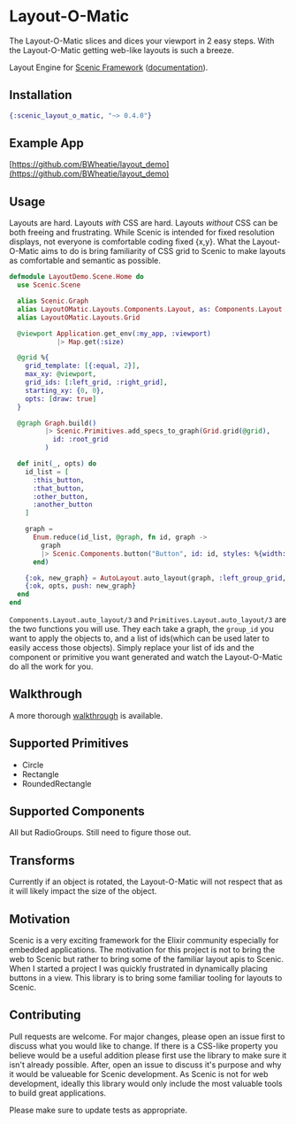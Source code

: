 # Layout-O-Matic

The Layout-O-Matic slices and dices your viewport in 2 easy steps. With the Layout-O-Matic getting web-like layouts is such a breeze.

Layout Engine for [Scenic Framework](https://github.com/boydm/scenic)
([documentation](http://hexdocs.pm/scenic_layout_o_matic/)).

## Installation

```elixir
{:scenic_layout_o_matic, "~> 0.4.0"}
```

## Example App
[https://github.com/BWheatie/layout_demo](https://github.com/BWheatie/layout_demo)

## Usage
Layouts are hard. Layouts _with_ CSS are hard. Layouts _without_ CSS can be both freeing and frustrating. While Scenic is intended for fixed resolution displays, not everyone is comfortable coding fixed {x,y}. What the Layout-O-Matic aims to do is bring familiarity of CSS grid to Scenic to make layouts as comfortable and semantic as possible.

```elixir
defmodule LayoutDemo.Scene.Home do
  use Scenic.Scene

  alias Scenic.Graph
  alias LayoutOMatic.Layouts.Components.Layout, as: Components.Layout
  alias LayoutOMatic.Layouts.Grid

  @viewport Application.get_env(:my_app, :viewport)
            |> Map.get(:size)

  @grid %{
    grid_template: [{:equal, 2}],
    max_xy: @viewport,
    grid_ids: [:left_grid, :right_grid],
    starting_xy: {0, 0},
    opts: [draw: true]
  }

  @graph Graph.build()
         |> Scenic.Primitives.add_specs_to_graph(Grid.grid(@grid),
           id: :root_grid
         )

  def init(_, opts) do
    id_list = [
      :this_button,
      :that_button,
      :other_button,
      :another_button
    ]

    graph =
      Enum.reduce(id_list, @graph, fn id, graph ->
        graph
        |> Scenic.Components.button("Button", id: id, styles: %{width: 80, height: 40})
      end)

    {:ok, new_graph} = AutoLayout.auto_layout(graph, :left_group_grid, id_list)
    {:ok, opts, push: new_graph}
  end
end
```
`Components.Layout.auto_layout/3` and `Primitives.Layout.auto_layout/3` are the two functions you will use. They each take a graph, the `group_id` you want to apply the objects to, and a list of ids(which can be used later to easily access those objects). Simply replace your list of ids and the component or primitive you want generated and watch the Layout-O-Matic do all the work for you.

## Walkthrough
A more thorough [walkthrough](./walkthrough.md) is available.

## Supported Primitives
* Circle
* Rectangle
* RoundedRectangle

## Supported Components
All but RadioGroups. Still need to figure those out.

## Transforms
Currently if an object is rotated, the Layout-O-Matic will not respect that as it will likely impact the size of the object.

## Motivation
Scenic is a very exciting framework for the Elixir community especially for embedded applications. The motivation for this project is not to bring the web to Scenic but rather to bring some of the familiar layout apis to Scenic. When I started a project I was quickly frustrated in dynamically placing buttons in a view. This library is to bring some familiar tooling for layouts to Scenic.

## Contributing
Pull requests are welcome. For major changes, please open an issue first to discuss what you would like to change. If there is a CSS-like property you believe would be a useful addition please first use the library to make sure it isn't already possible. After, open an issue to discuss it's purpose and why it would be valueable for Scenic development. As Scenic is not for web development, ideally this library would only include the most valuable tools to build great applications.

Please make sure to update tests as appropriate.
